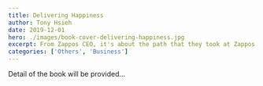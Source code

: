 ```yaml
---
title: Delivering Happiness
author: Tony Hsieh
date: 2019-12-01
hero: ./images/book-cover-delivering-happiness.jpg
excerpt: From Zappos CEO, it's about the path that they took at Zappos to get to over $1 billion in gross merchandise sales in less than ten years.
categories: ['Others', 'Business']
---
```


Detail of the book will be provided...